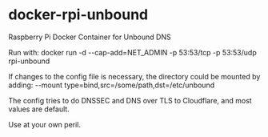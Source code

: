 # docker-rpi-unbound
Raspberry Pi Docker Container for Unbound DNS

Run with:
docker run -d --cap-add=NET_ADMIN -p 53:53/tcp -p 53:53/udp rpi-unbound

If changes to the config file is necessary, the directory could be mounted by adding:
--mount type=bind,src=/some/path,dst=/etc/unbound

The config tries to do DNSSEC and DNS over TLS to Cloudflare, and most values are default.

Use at your own peril.
